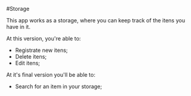 #Storage

This app works as a storage, where you can keep track of the itens you have in it.

At this version, you're able to: 

- Registrate new itens;
- Delete itens;
- Edit itens;

At it's final version you'll be able to:

- Search for an item in your storage;

